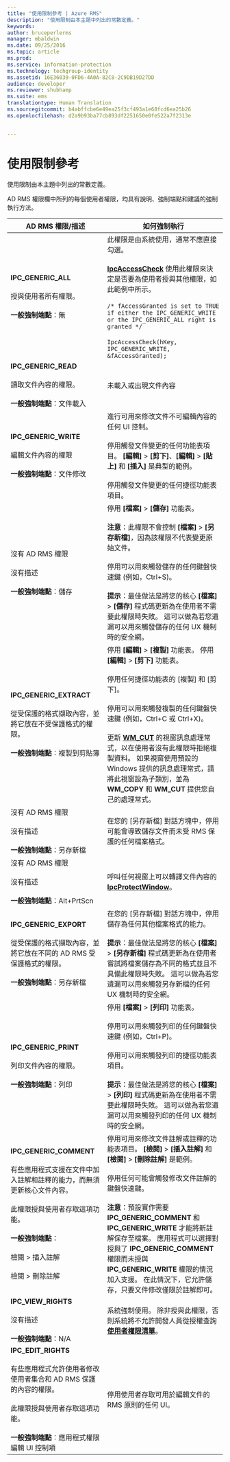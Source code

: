 ```yaml
---
title: "使用限制參考 | Azure RMS"
description: "使用限制由本主題中列出的常數定義。"
keywords: 
author: bruceperlerms
manager: mbaldwin
ms.date: 09/25/2016
ms.topic: article
ms.prod: 
ms.service: information-protection
ms.technology: techgroup-identity
ms.assetid: 16E36039-0FD6-4A0A-82C8-2C9DB19D27DD
audience: developer
ms.reviewer: shubhamp
ms.suite: ems
translationtype: Human Translation
ms.sourcegitcommit: b4abffcbe6e49ea25f3cf493a1e68fcd6ea25b26
ms.openlocfilehash: d2a9b93ba77cb893df2251650e0fe522a7f2313e


---
```


# 使用限制參考

使用限制由本主題中列出的常數定義。

AD RMS 權限欄中所列的每個使用者權限，均具有說明、強制端點和建議的強制執行方法。

| AD RMS 權限/描述 | 如何強制執行 |
|--------------------------|----------------|
|**IPC_GENERIC_ALL** <br><br> 授與使用者所有權限。 <br><br> **一般強制端點**：無 |此權限是由系統使用，通常不應直接勾選。 <br><br> [**IpcAccessCheck**](/information-protection/sdk/2.1/api/win/functions#msipc_ipcaccesscheck) 使用此權限來決定是否要為使用者授與其他權限，如此範例中所示。<br><br> `/* fAccessGranted is set to TRUE if either the IPC_GENERIC_WRITE or the IPC_GENERIC_ALL right is granted */` <br><br> `IpcAccessCheck(hKey, IPC_GENERIC_WRITE, &fAccessGranted);`|
|**IPC_GENERIC_READ** <br><br> 讀取文件內容的權限。 <br><br> **一般強制端點**：文件載入|未載入或出現文件內容|
|**IPC_GENERIC_WRITE** <br><br> 編輯文件內容的權限 <br><br> **一般強制端點**：文件修改|進行可用來修改文件不可編輯內容的任何 UI 控制。 <br><br> 停用觸發文件變更的任何功能表項目。 **[編輯]** > **[剪下]**、**[編輯]** > **[貼上]** 和 **[插入]** 是典型的範例。 <br><br>停用觸發文件變更的任何捷徑功能表項目。|
|沒有 AD RMS 權限 <br><br> 沒有描述 <br><br> **一般強制端點**：儲存 | 停用 **[檔案]** > **[儲存]** 功能表。 <br><br> **注意**：此權限不會控制 **[檔案]** > **[另存新檔]**，因為該權限不代表變更原始文件。<br><br> 停用可以用來觸發儲存的任何鍵盤快速鍵 (例如，Ctrl+S)。<br><br> **提示**：最佳做法是將您的核心 **[檔案]** > **[儲存]** 程式碼更新為在使用者不需要此權限時失敗。 這可以做為若您遺漏可以用來觸發儲存的任何 UX 機制時的安全網。 |
|**IPC_GENERIC_EXTRACT** <br><br> 從受保護的格式擷取內容，並將它放在不受保護格式的權限。 <br><br> **一般強制端點**︰複製到剪貼簿 | 停用 **[編輯]** > **[複製]** 功能表。 停用 **[編輯]** > **[剪下]** 功能表。 <br><br>停用任何捷徑功能表的 [複製] 和 [剪下]。<br><br>停用可以用來觸發複製的任何鍵盤快速鍵 (例如，Ctrl+C 或 Ctrl+X)。<br><br>更新 [**WM_CUT**](https://msdn.microsoft.com/library/windows/desktop/ms649023) 的視窗訊息處理常式，以在使用者沒有此權限時拒絕複製資料。 如果視窗使用預設的 Windows 提供的訊息處理常式，請將此視窗設為子類別，並為 **WM_COPY** 和 **WM_CUT** 提供您自己的處理常式。 |
|沒有 AD RMS 權限 <br><br> 沒有描述 <br><br> **一般強制端點**：另存新檔 |在您的 [另存新檔] 對話方塊中，停用可能會導致儲存文件而未受 RMS 保護的任何檔案格式。|
|沒有 AD RMS 權限 <br><br> 沒有描述 <br><br> **一般強制端點**：Alt+PrtScn|呼叫任何視窗上可以轉譯文件內容的 [**IpcProtectWindow**](/information-protection/sdk/2.1/api/win/functions#msipc_ipcprotectwindow)。|
|**IPC_GENERIC_EXPORT** <br><br> 從受保護的格式擷取內容，並將它放在不同的 AD RMS 受保護格式的權限。 <br><br> **一般強制端點**：另存新檔|在您的 [另存新檔] 對話方塊中，停用儲存為任何其他檔案格式的能力。<br><br>**提示**：最佳做法是將您的核心 **[檔案]** > **[另存新檔]** 程式碼更新為在使用者嘗試將檔案儲存為不同的格式並且不具備此權限時失敗。 這可以做為若您遺漏可以用來觸發另存新檔的任何 UX 機制時的安全網。|
|**IPC_GENERIC_PRINT** <br><br> 列印文件內容的權限。 <br><br> **一般強制端點**：列印|停用 **[檔案]** > **[列印]** 功能表。<br><br>停用可以用來觸發列印的任何鍵盤快速鍵 (例如，Ctrl+P)。<br><br>停用可以用來觸發列印的捷徑功能表項目。<br><br>**提示**：最佳做法是將您的核心 **[檔案]** > **[列印]** 程式碼更新為在使用者不需要此權限時失敗。 這可以做為若您遺漏可以用來觸發列印的任何 UX 機制時的安全網。|
|**IPC_GENERIC_COMMENT** <br><br> 有些應用程式支援在文件中加入註解和註釋的能力，而無須更新核心文件內容。<br><br>此權限授與使用者存取這項功能。 <br><br> **一般強制端點**： <br><br> 檢閱 > 插入註解 <br><br> 檢閱 > 刪除註解 | 停用可用來修改文件註解或註釋的功能表項目。 **[檢閱]** > **[插入註解]** 和 **[檢閱]** > **[刪除註解]** 是範例。 <br><br>停用任何可能會觸發修改文件註解的鍵盤快速鍵。<br><br>**注意**：預設實作需要 **IPC_GENERIC_COMMENT** 和 **IPC_GENERIC_WRITE** 才能將新註解保存至檔案。 應用程式可以選擇對授與了 **IPC_GENERIC_COMMENT** 權限而未授與 **IPC_GENERIC_WRITE** 權限的情況加入支援。 在此情況下，它允許儲存，只要文件修改僅限於註解即可。|
|**IPC_VIEW_RIGHTS** <br><br> 沒有描述 <br><br> **一般強制端點**：N/A|系統強制使用。 除非授與此權限，否則系統將不允許開發人員從授權查詢[**使用者權限清單**](/information-protection/sdk/2.1/api/win/structures#msipc_ipc_user_rights_list)。
|**IPC_EDIT_RIGHTS** <br><br> 有些應用程式允許使用者修改使用者集合和 AD RMS 保護的內容的權限。<br><br>此權限授與使用者存取這項功能。 <br><br> **一般強制端點**︰應用程式權限編輯 UI 控制項|停用使用者存取可用於編輯文件的 RMS 原則的任何 UI。|

 

 

 



<!--HONumber=Oct16_HO1-->


